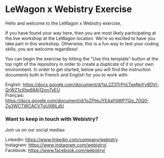 # LeWagon x Webistry Exercise

Hello and welcome to the LeWagon x Webistry exercise,

If you have found your way here, then you are most likely participating at the live workshop at the LeWagon location. We're so excited to have you take part in this workshop. Otherwise, this is a fun way to test your coding skills, you are welcome regardless!

You can begin the exercise by hitting the "Use this template" button at the top right of the repository in order to create a duplicate of it in your own environment. In order to get started, below you will find the instruction documents both in French and English for you to work with:

English: https://docs.google.com/document/d/1sL2Z3TrPnLTeeNoYy9DVl-QrWZ1zXhp68Aj12on7vEU  
Français: https://docs.google.com/document/d/1oZPlmJYEAaYbWP7Qg_70Q0-Zg3WCTWCACVTgUX6lLdU

### Want to keep in touch with Webistry?

Join us on our social medias:

LinkedIn: https://www.linkedin.com/company/webistry  
Instagram: https://www.instagram.com/webistry/  
Facebook: https://www.facebook.com/webistry/
